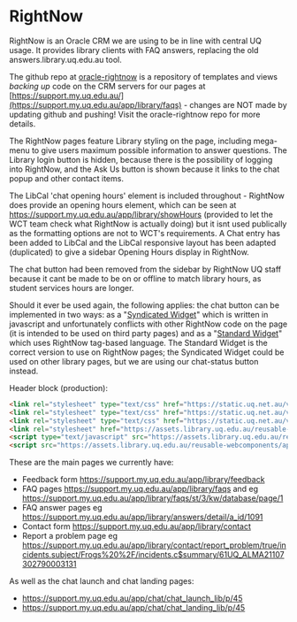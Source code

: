 # RightNow

RightNow is an Oracle CRM we are using to be in line with central UQ usage. It provides library clients with FAQ answers, replacing the old answers.library.uq.edu.au tool.

The github repo at [oracle-rightnow](https://github.com/uqlibrary/oracle-rightnow) is a repository of templates and views *backing up* code on the CRM servers for our pages at [https://support.my.uq.edu.au/](https://support.my.uq.edu.au/app/library/faqs) - changes are NOT made by updating github and pushing! Visit the oracle-rightnow repo for more details.

The RightNow pages feature Library styling on the page, including mega-menu to give users maximum possible information to answer questions. The Library login button is hidden, because there is the possibility of logging into RightNow, and the Ask Us button is shown because it links to the chat popup and other contact items.

The LibCal 'chat opening hours' element is included throughout - RightNow does provide an opening hours element, which can be seen at https://support.my.uq.edu.au/app/library/showHours (provided to let the WCT team check what RightNow is actually doing) but it isnt used publically as the formatting options are not to WCT's requirements. A Chat entry has been added to LibCal and the LibCal responsive layout has been adapted (duplicated) to give a sidebar Opening Hours display in RightNow.

The chat button had been removed from the sidebar by RightNow UQ staff because it cant be made to be on or offline to match library hours, as student services hours are longer.

Should it ever be used again, the following applies: the chat button can be implemented in two ways: as a "[Syndicated Widget](https://support.my.uq.edu.au/ci/tags/syndicated_widgets)" which is written in javascript and unfortunately conflicts with other RightNow code on the page (it is intended to be used on third party pages) and as a "[Standard Widget](https://support.my.uq.edu.au/ci/admin/docs/widgets/standard)" which uses RightNow tag-based language. The Standard Widget is the correct version to use on RightNow pages; the Syndicated Widget could be used on other library pages, but we are using our chat-status button instead.

Header block (production):

```html
<link rel="stylesheet" type="text/css" href="https://static.uq.net.au/v6/fonts/Roboto/roboto.css" />
<link rel="stylesheet" type="text/css" href="https://static.uq.net.au/v9/fonts/Merriweather/merriweather.css" />
<link rel="stylesheet" type="text/css" href="https://static.uq.net.au/v13/fonts/Montserrat/montserrat.css">
<link rel="stylesheet" href="https://assets.library.uq.edu.au/reusable-webcomponents/applications/rightnow/custom-styles.css">
<script type="text/javascript" src="https://assets.library.uq.edu.au/reusable-webcomponents/uq-lib-reusable.min.js" defer></script>
<script src="https://assets.library.uq.edu.au/reusable-webcomponents/applications/rightnow/load.js" async></script>
```

These are the main pages we currently have:
- Feedback form https://support.my.uq.edu.au/app/library/feedback
- FAQ pages https://support.my.uq.edu.au/app/library/faqs and eg https://support.my.uq.edu.au/app/library/faqs/st/3/kw/database/page/1
- FAQ answer pages eg https://support.my.uq.edu.au/app/library/answers/detail/a_id/1091
- Contact form  https://support.my.uq.edu.au/app/library/contact
- Report a problem page eg https://support.my.uq.edu.au/app/library/contact/report_problem/true/incidents.subject/Frogs%20%2F/incidents.c$summary/61UQ_ALMA21107302790003131
  
As well as the chat launch and chat landing pages:
- https://support.my.uq.edu.au/app/chat/chat_launch_lib/p/45
- https://support.my.uq.edu.au/app/chat/chat_landing_lib/p/45

